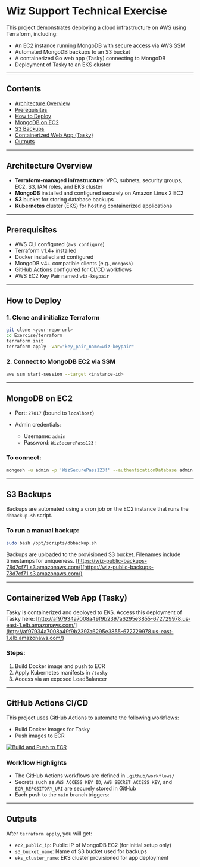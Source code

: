 # Wiz Support Technical Exercise

This project demonstrates deploying a cloud infrastructure on AWS using Terraform, including:

* An EC2 instance running MongoDB with secure access via AWS SSM
* Automated MongoDB backups to an S3 bucket
* A containerized Go web app (Tasky) connecting to MongoDB
* Deployment of Tasky to an EKS cluster

---

## Contents

* [Architecture Overview](#architecture-overview)
* [Prerequisites](#prerequisites)
* [How to Deploy](#how-to-deploy)
* [MongoDB on EC2](#mongodb-on-ec2)
* [S3 Backups](#s3-backups)
* [Containerized Web App (Tasky)](#containerized-web-app-tasky)
* [Outputs](#outputs)

---

## Architecture Overview

* **Terraform-managed infrastructure**: VPC, subnets, security groups, EC2, S3, IAM roles, and EKS cluster
* **MongoDB** installed and configured securely on Amazon Linux 2 EC2
* **S3** bucket for storing database backups
* **Kubernetes** cluster (EKS) for hosting containerized applications

---

## Prerequisites

* AWS CLI configured (`aws configure`)
* Terraform v1.4+ installed
* Docker installed and configured
* MongoDB v4+ compatible clients (e.g., `mongosh`)
* GitHub Actions configured for CI/CD workflows
* AWS EC2 Key Pair named `wiz-keypair`

---

## How to Deploy

### 1. Clone and initialize Terraform

```bash
git clone <your-repo-url>
cd Exercise/terraform
terraform init
terraform apply -var="key_pair_name=wiz-keypair"
```

### 2. Connect to MongoDB EC2 via SSM

```bash
aws ssm start-session --target <instance-id>
```

---

## MongoDB on EC2

* Port: `27017` (bound to `localhost`)
* Admin credentials:

  * Username: `admin`
  * Password: `WizSecurePass123!`

### To connect:

```bash
mongosh -u admin -p 'WizSecurePass123!' --authenticationDatabase admin
```

---

## S3 Backups

Backups are automated using a cron job on the EC2 instance that runs the `dbbackup.sh` script.

### To run a manual backup:

```bash
sudo bash /opt/scripts/dbbackup.sh
```

Backups are uploaded to the provisioned S3 bucket. Filenames include timestamps for uniqueness.
[https://wiz-public-backups-78d7cf71.s3.amazonaws.com/](https://wiz-public-backups-78d7cf71.s3.amazonaws.com/)

---

## Containerized Web App (Tasky)

Tasky is containerized and deployed to EKS.
Access this deployment of Tasky here: [http://af97934a7008a49f9b2397a6295e3855-672729978.us-east-1.elb.amazonaws.com/](http://af97934a7008a49f9b2397a6295e3855-672729978.us-east-1.elb.amazonaws.com/)

### Steps:

1. Build Docker image and push to ECR
2. Apply Kubernetes manifests in `/tasky`
3. Access via an exposed LoadBalancer

---

## GitHub Actions CI/CD

This project uses GitHub Actions to automate the following workflows:

* Build Docker images for Tasky
* Push images to ECR

[![Build and Push to ECR](https://github.com/AndrewKehr/Exercise/actions/workflows/deploy.yml/badge.svg)](https://github.com/AndrewKehr/Exercise/actions/workflows/deploy.yml)

### Workflow Highlights

* The GitHub Actions workflows are defined in `.github/workflows/`
* Secrets such as `AWS_ACCESS_KEY_ID`, `AWS_SECRET_ACCESS_KEY`, and `ECR_REPOSITORY_URI` are securely stored in GitHub
* Each push to the `main` branch triggers:

---

## Outputs

After `terraform apply`, you will get:

* `ec2_public_ip`: Public IP of MongoDB EC2 (for initial setup only)
* `s3_bucket_name`: Name of S3 bucket used for backups
* `eks_cluster_name`: EKS cluster provisioned for app deployment
